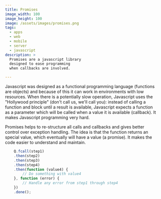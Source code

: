 ```yaml
---
title: Promises
image_width: 100
image_height: 100
image: /assets/images/promises.png
tags:
  - apps
  - web
  - mobile
  - server
  - javascript
description: >
  Promises are a javascript library
  designed to ease programming
  when callbacks are involved.

---
```

Javascript was designed as a functional programming language
(functions are objects)
and because of this it can work in environments with low resources.
When there is a potentially slow operation, Javascript 
uses the "Hollywood principle"
(don't call us, we'll call you):
instead of calling a function and block until a result is available,
Javascript expects a function as a parameter
which will be called when a value it is available (callback).
It makes Javascript programming very hard.

Promises helps to re-structure all calls and callbacks
and gives better control over exception handling.
The idea is that the function returns an special value,
which eventually will have a value (a promise).
It makes the code easier to understand and maintain.

```javascript
	Q.fcall(step1)
	.then(step2)
	.then(step3)
	.then(step4)
	.then(function (value4) {
	    // Do something with value4
	}, function (error) {
	    // Handle any error from step1 through step4
	})
	.done();
```

